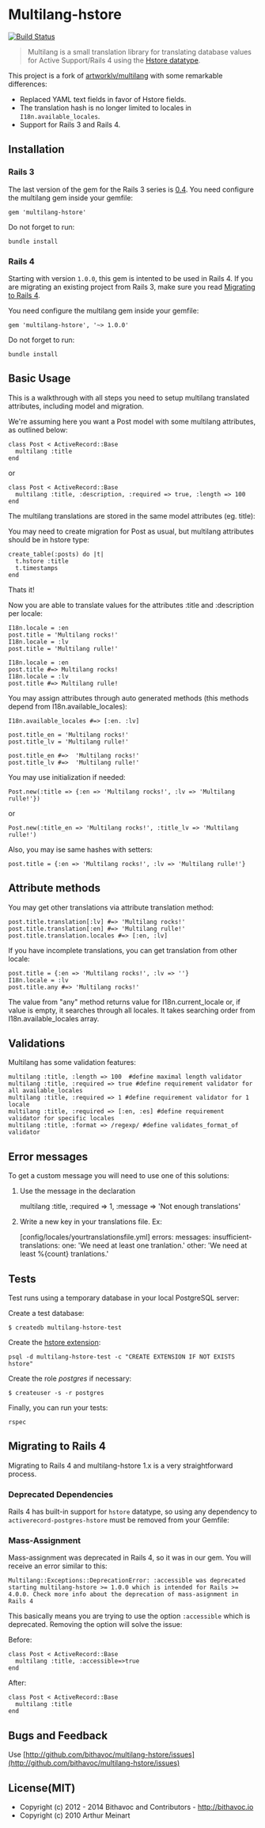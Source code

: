 # Multilang-hstore

[![Build Status](https://travis-ci.org/bithavoc/multilang-hstore.svg)](https://travis-ci.org/bithavoc/multilang-hstore)

> Multilang is a small translation library for translating database values for Active Support/Rails 4 using the [Hstore datatype](http://www.postgresql.org/docs/9.0/static/hstore.html).

This project is a fork of [artworklv/multilang](https://github.com/artworklv/multilang) with some remarkable differences:

* Replaced YAML text fields in favor of Hstore fields.
* The translation hash is no longer limited to locales in `I18n.available_locales`.
* Support for Rails 3 and Rails 4.

## Installation

### Rails 3

The last version of the gem for the Rails 3 series is [0.4](https://github.com/bithavoc/multilang-hstore/tree/v0.4). You need configure the multilang gem inside your gemfile:

    gem 'multilang-hstore'

Do not forget to run:

    bundle install

### Rails 4

Starting with version `1.0.0`, this gem is intented to be used in Rails 4. If you are migrating an existing project from Rails 3, make sure you read [Migrating to Rails 4](#Migrating-to-Rails-4).

You need configure the multilang gem inside your gemfile:

    gem 'multilang-hstore', '~> 1.0.0'

Do not forget to run:

	bundle install

## Basic Usage

This is a walkthrough with all steps you need to setup multilang translated attributes, including model and migration.

We're assuming here you want a Post model with some multilang attributes, as outlined below:

    class Post < ActiveRecord::Base
      multilang :title
    end

or

    class Post < ActiveRecord::Base
      multilang :title, :description, :required => true, :length => 100
    end

The multilang translations are stored in the same model attributes (eg. title):

You may need to create migration for Post as usual, but multilang attributes should be in hstore type:
  
    create_table(:posts) do |t|
      t.hstore :title
      t.timestamps
    end

Thats it!

Now you are able to translate values for the attributes :title and :description per locale:

    I18n.locale = :en
    post.title = 'Multilang rocks!'
    I18n.locale = :lv
    post.title = 'Multilang rulle!'

    I18n.locale = :en
    post.title #=> Multilang rocks!
    I18n.locale = :lv
    post.title #=> Multilang rulle!


You may assign attributes through auto generated methods (this methods depend from I18n.available_locales):

    I18n.available_locales #=> [:en. :lv]

    post.title_en = 'Multilang rocks!'
    post.title_lv = 'Multilang rulle!'

    post.title_en #=>  'Multilang rocks!'
    post.title_lv #=>  'Multilang rulle!'

You may use initialization if needed:

    Post.new(:title => {:en => 'Multilang rocks!', :lv => 'Multilang rulle!'})

or

    Post.new(:title_en => 'Multilang rocks!', :title_lv => 'Multilang rulle!')

Also, you may ise same hashes with setters:

    post.title = {:en => 'Multilang rocks!', :lv => 'Multilang rulle!'} 

## Attribute methods

You may get other translations via attribute translation method:

    post.title.translation[:lv] #=> 'Multilang rocks!'
    post.title.translation[:en] #=> 'Multilang rulle!'
    post.title.translation.locales #=> [:en, :lv]

If you have incomplete translations, you can get translation from other locale:

    post.title = {:en => 'Multilang rocks!', :lv => ''}
    I18n.locale = :lv
    post.title.any #=> 'Multilang rocks!'

The value from "any" method returns value for I18n.current_locale or, if value is empty, it searches through all locales. It takes searching order from I18n.available_locales array.

## Validations

Multilang has some validation features:

    multilang :title, :length => 100  #define maximal length validator
    multilang :title, :required => true #define requirement validator for all available_locales
    multilang :title, :required => 1 #define requirement validator for 1 locale
    multilang :title, :required => [:en, :es] #define requirement validator for specific locales
    multilang :title, :format => /regexp/ #define validates_format_of validator

## Error messages

To get a custom message you will need to use one of this solutions:

1. Use the message in the declaration

    multilang :title, :required => 1, :message => 'Not enough translations'

2. Write a new key in your translations file. Ex:

    [config/locales/yourtranslationsfile.yml]
    errors:
      messages:
        insufficient-translations:
          one: 'We need at least one tranlation.'
          other: 'We need at least %{count} tranlations.'

## Tests

Test runs using a temporary database in your local PostgreSQL server:

Create a test database:

    $ createdb multilang-hstore-test

Create the [hstore extension](http://www.postgresql.org/docs/9.1/static/sql-createextension.html):

    psql -d multilang-hstore-test -c "CREATE EXTENSION IF NOT EXISTS hstore"

Create the role *postgres* if necessary:

    $ createuser -s -r postgres 

Finally, you can run your tests:
  
    rspec	

## Migrating to Rails 4

Migrating to Rails 4 and multilang-hstore 1.x is a very straightforward process.

### Deprecated Dependencies

Rails 4 has built-in support for `hstore` datatype, so using any dependency to `activerecord-postgres-hstore` must be removed from your Gemfile:

### Mass-Assignment 

Mass-assignment was deprecated in Rails 4, so it was in our gem. You will receive an error similar to this:

    Multilang::Exceptions::DeprecationError: :accessible was deprecated starting multilang-hstore >= 1.0.0 which is intended for Rails >= 4.0.0. Check more info about the deprecation of mass-asignment in Rails 4

This basically means you are trying to use the option `:accessible` which is deprecated. Removing the option will solve the issue:

Before:

	class Post < ActiveRecord::Base
	  multilang :title, :accessible=>true
	end

After:

    class Post < ActiveRecord::Base
      multilang :title
	end

## Bugs and Feedback

Use [http://github.com/bithavoc/multilang-hstore/issues](http://github.com/bithavoc/multilang-hstore/issues)

## License(MIT)

* Copyright (c) 2012 - 2014 Bithavoc and Contributors - http://bithavoc.io
* Copyright (c) 2010 Arthur Meinart
